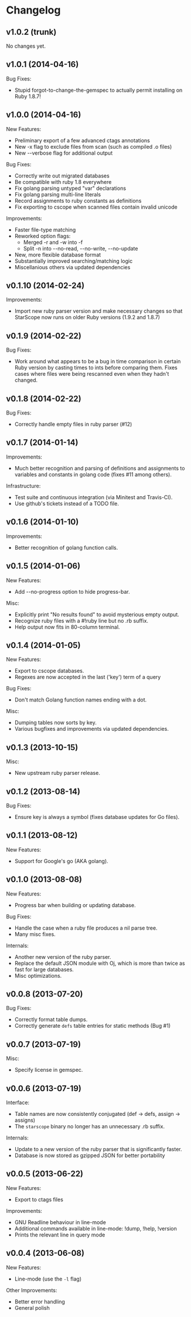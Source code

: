 Changelog
=========

v1.0.2 (trunk)
--------------------

No changes yet.

v1.0.1 (2014-04-16)
--------------------

Bug Fixes:
 * Stupid forgot-to-change-the-gemspec to actually permit installing on Ruby
   1.8.7!

v1.0.0 (2014-04-16)
--------------------

New Features:
 * Preliminary export of a few advanced ctags annotations
 * New -x flag to exclude files from scan (such as compiled .o files)
 * New --verbose flag for additional output

Bug Fixes:
 * Correctly write out migrated databases
 * Be compatible with ruby 1.8 everywhere
 * Fix golang parsing untyped "var" declarations
 * Fix golang parsing multi-line literals
 * Record assignments to ruby constants as definitions
 * Fix exporting to cscope when scanned files contain invalid unicode

Improvements:
 * Faster file-type matching
 * Reworked option flags:
   * Merged -r and -w into -f
   * Split -n into --no-read, --no-write, --no-update
 * New, more flexible database format
 * Substantially improved searching/matching logic
 * Miscellanious others via updated dependencies

v0.1.10 (2014-02-24)
--------------------

Improvements:
 * Import new ruby parser version and make necessary changes so that StarScope
   now runs on older Ruby versions (1.9.2 and 1.8.7)

v0.1.9 (2014-02-22)
-------------------

Bug Fixes:
 * Work around what appears to be a bug in time comparison in certain Ruby
   version by casting times to ints before comparing them. Fixes cases where
   files were being rescanned even when they hadn't changed.

v0.1.8 (2014-02-22)
-------------------

Bug Fixes:
 * Correctly handle empty files in ruby parser (#12)

v0.1.7 (2014-01-14)
-------------------

Improvements:
 * Much better recognition and parsing of definitions and assignments to
   variables and constants in golang code (fixes #11 among others).

Infrastructure:
 * Test suite and continuous integration (via Minitest and Travis-CI).
 * Use github's tickets instead of a TODO file.

v0.1.6 (2014-01-10)
-------------------

Improvements:
 * Better recognition of golang function calls.

v0.1.5 (2014-01-06)
-------------------

New Features:
 * Add --no-progress option to hide progress-bar.

Misc:
 * Explicitly print "No results found" to avoid mysterious empty output.
 * Recognize ruby files with a #!ruby line but no .rb suffix.
 * Help output now fits in 80-column terminal.

v0.1.4 (2014-01-05)
-------------------

New Features:
 * Export to cscope databases.
 * Regexes are now accepted in the last ('key') term of a query

Bug Fixes:
 * Don't match Golang function names ending with a dot.

Misc:
 * Dumping tables now sorts by key.
 * Various bugfixes and improvements via updated dependencies.

v0.1.3 (2013-10-15)
-------------------

Misc:
 * New upstream ruby parser release.

v0.1.2 (2013-08-14)
-------------------

Bug Fixes:
 * Ensure key is always a symbol (fixes database updates for Go files).

v0.1.1 (2013-08-12)
-------------------

New Features:
 * Support for Google's go (AKA golang).

v0.1.0 (2013-08-08)
-------------------

New Features:
 * Progress bar when building or updating database.

Bug Fixes:
 * Handle the case when a ruby file produces a nil parse tree.
 * Many misc fixes.

Internals:
 * Another new version of the ruby parser.
 * Replace the default JSON module with Oj, which is more than twice as fast for
   large databases.
 * Misc optimizations.

v0.0.8 (2013-07-20)
-------------------

Bug Fixes:
 * Correctly format table dumps.
 * Correctly generate `defs` table entries for static methods (Bug #1)

v0.0.7 (2013-07-19)
-------------------

Misc:
 * Specify license in gemspec.

v0.0.6 (2013-07-19)
-------------------

Interface:
 * Table names are now consistently conjugated (def -> defs, assign -> assigns)
 * The `starscope` binary no longer has an unnecessary .rb suffix.

Internals:
 * Update to a new version of the ruby parser that is significantly faster.
 * Database is now stored as gzipped JSON for better portability

v0.0.5 (2013-06-22)
-------------------

New Features:
 * Export to ctags files

Improvements:
 * GNU Readline behaviour in line-mode
 * Additional commands available in line-mode: !dump, !help, !version
 * Prints the relevant line in query mode

v0.0.4 (2013-06-08)
-------------------

New Features:
 * Line-mode (use the `-l` flag)

Other Improvements:
 * Better error handling
 * General polish
